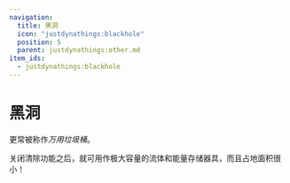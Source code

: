 ```yaml
---
navigation:
  title: 黑洞
  icon: "justdynathings:blackhole"
  position: 5
  parent: justdynathings:other.md
item_ids:
  - justdynathings:blackhole
---
```


# 黑洞

更常被称作*万用垃圾桶*。

关闭清除功能之后，就可用作极大容量的流体和能量存储器具，而且占地面积很小！

<BlockImage id="justdynathings:blackhole" scale="4.0"/>

<Recipe id="justdynathings:blackhole" />
